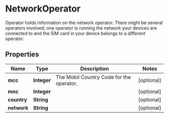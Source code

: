 

# NetworkOperator

Operator holds information on the network operator. There might be several operators involved; one operator is running the network your devices are connected to and the SIM card in your device belongs to a different operator.

## Properties

Name | Type | Description | Notes
------------ | ------------- | ------------- | -------------
**mcc** | **Integer** | The Mobil Country Code for the operator. |  [optional]
**mnc** | **Integer** |  |  [optional]
**country** | **String** |  |  [optional]
**network** | **String** |  |  [optional]



